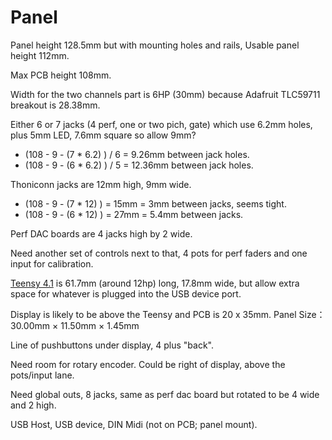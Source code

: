 # Panel

Panel height 128.5mm but with mounting holes and rails, 
Usable panel height 112mm.

Max PCB height 108mm. 

Width for the two channels part is 6HP (30mm)
because Adafruit TLC59711 breakout is 28.38mm.

Either 6 or 7 jacks (4 perf, one or two pich, gate) 
which use 6.2mm holes,
plus 5mm LED, 7.6mm square so allow 9mm?

- (108 - 9 - (7 * 6.2) ) / 6 = 9.26mm between jack holes.
- (108 - 9 - (6 * 6.2) ) / 5 = 12.36mm between jack holes.

Thoniconn jacks are 12mm high, 9mm wide.

- (108 - 9 - (7 * 12) ) = 15mm = 3mm between jacks, seems tight.
- (108 - 9 - (6 * 12) ) = 27mm = 5.4mm between jacks.

Perf DAC boards are 4 jacks high by 2 wide.

Need another set of controls next to that,
4 pots for perf faders and one input for calibration.

[Teensy 4.1](https://www.pjrc.com/store/teensy41.html) is 61.7mm (around 12hp) long, 17.8mm wide, but allow extra space for whatever is plugged into the USB device port.

Display is likely to be above the Teensy and PCB is 20 x 35mm. 
Panel Size：30.00mm × 11.50mm × 1.45mm

Line of pushbuttons under display, 4 plus "back".

Need room for rotary encoder. Could be right of display, above the pots/input lane.

Need global outs, 8 jacks, same as perf dac board but rotated to be 4 wide and 2 high.

USB Host, USB device, DIN Midi (not on PCB; panel mount).

